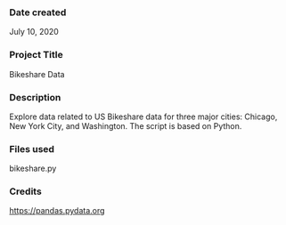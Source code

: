 ### Date created
July 10, 2020

### Project Title
Bikeshare Data

### Description
Explore data related to US Bikeshare data for three major cities: Chicago, New York City, and Washington.
The script is based on Python.

### Files used
bikeshare.py

### Credits
https://pandas.pydata.org
